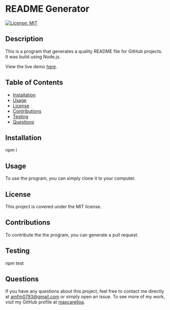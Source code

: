 
  # README Generator

[![License: MIT](https://img.shields.io/badge/License-MIT-yellow.svg)](https://opensource.org/licenses/MIT)

  ## Description 
  This is a program that generates a quality README file for GitHub projects. It was build using Node.js. 

  View the live demo [here](https://drive.google.com/file/d/17Y8mmbSUN-OvyoUIgFjNjWgXrOZSZaxA/view).

  ## Table of Contents
  * [Installation](#Installation)
  * [Usage](#Usage)
  * [License](#License)
  * [Contributions](#Contributions)
  * [Testing](#Testing)
  * [Questions](#Questions)

  ## Installation
  npm i

  ## Usage
  To use the program, you can simply clone it to your computer.

  ## License
  This project is covered under the MIT license. 

  ## Contributions
  To contribute the the program, you can generate a pull request.

  ## Testing
  npm test

  ## Questions
  If you have any questions about this project, feel free to contact me directly at amfm0793@gmail.com or simply open an issue. To see more of my work, visit my GitHub profile at [mascarelloa](https://github.com/mascarelloa/).

